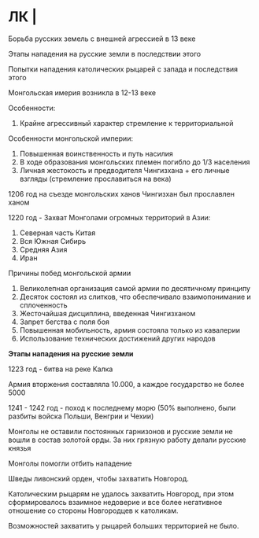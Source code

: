 # ЛК |

Борьба русских земель с внешней агрессией в 13 веке

Этапы нападения на русские земли в последствии этого

Попытки нападения католических рыцарей с запада и последствия этого

Монгольская имерия возникла в 12-13 веке



Особенности:&#x20;

1. Крайне агрессивный характер стремление к территориальной



Особенности монгольской империи:

1. Повышенная воинственность и путь насилия
2. В ходе образования монгольских племен погибло до 1/3 населения
3. Личная жестокость и предводителя Чингизхана + его личные взгляды (стремление прославиться на века)

1206 год на съезде монгольских ханов Чингизхан был прославлен ханом

1220 год - Захват Монголами огромных территорий в Азии:

1. Северная часть Китая
2. Вся Южная Сибирь
3. Средняя Азия
4. Иран

Причины побед монгольской армии

1. Великолепная организация самой армии по десятичному принципу
2. Десяток состоял из слитков, что обеспечивало взаимопонимание и сплоченность
3. Жесточайшая дисциплина, введенная Чингизханом
4. Запрет бегства с поля боя
5. Повышенная мобильность, армия состояла только из кавалерии
6. Использование технических достижений других народов



**Этапы нападения на русские земли**

1223 год - битва на реке Калка

Армия вторжения составляла 10.000, а каждое государство не более 5000



1241 - 1242 год - поход к последнему морю (50% выполнено, были разбиты войска Польши, Венгрии и Чехии)



Монголы не оставили постоянных гарнизонов и русские земли не вошли в состав золотой орды. За них грязную работу делали русские князья

Монголы помогли отбить нападение



Шведы ливонский орден, чтобы захватить Новгород.

Католическим рыцарям не удалось захватить Новгород, при этом сформировалось взаимное недоверие и все более негативное отношение со стороны Новгородцев к католикам.

Возможностей захватить у рыцарей больших территорией не было.

